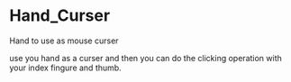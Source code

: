 # Hand_Curser
Hand to use as mouse curser

use you hand as a curser and then you can do the clicking operation with your index fingure and thumb.
